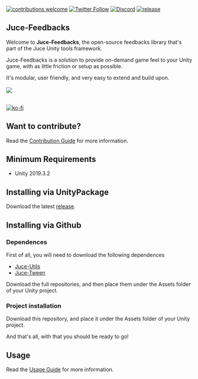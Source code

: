 [![contributions welcome](https://img.shields.io/badge/contributions-welcome-brightgreen.svg?style=flat)](https://github.com/Juce-Assets/Juce-Feedbacks/issues)
[![Twitter Follow](https://img.shields.io/badge/twitter-%406uillem-blue.svg?style=flat&label=Follow)](https://twitter.com/6uillem)
[![Discord](https://img.shields.io/discord/768962092296044614.svg)](https://discord.gg/dbG7zKA)
[![release](https://img.shields.io/github/release/Juce-Assets/Juce-Feedbacks.svg)](https://github.com/Juce-Assets/Juce-Feedbacks/releases/latest)

## Juce-Feedbacks
Welcome to **Juce-Feedbacks**, the open-source feedbacks library that's part of the Juce Unity tools framework.

Juce-Feedbacks is a solution to provide on-demand game feel to your Unity game, with as little friction or setup as possible.

It's modular, user friendly, and very easy to extend and build upon.
 <br/>
 <br/>
![](https://github.com/Juce-Assets/Juce-Feedbacks/blob/develop/Misc/LogoShortHeight.png)
 <br/>
 <br/>
 
 [![ko-fi](https://www.ko-fi.com/img/githubbutton_sm.svg)](https://ko-fi.com/juceunity)
 
## Want to contribute?
Read the [Contribution Guide](https://github.com/Juce-Assets/Juce-Feedbacks/wiki/Contrubution-guide) for more information.
 
## Minimum Requirements
- Unity 2019.3.2

## Installing via UnityPackage
Download the latest [release](https://github.com/Juce-Assets/Juce-Feedbacks/releases/latest).

## Installing via Github
### Dependences
First of all, you will need to download the following dependences
- [Juce-Utils](https://github.com/Juce-Assets/Juce-Utils)
- [Juce-Tween](https://github.com/Juce-Assets/Juce-Tween)

Download the full repositories, and then place them under the Assets folder of your Unity project.

### Project installation
Download this repository, and place it under the Assets folder of your Unity project.

And that's all, with that you should be ready to go!

## Usage
Read the [Usage Guide](https://github.com/Juce-Assets/Juce-Feedbacks/wiki/Usage-Guide) for more information.
